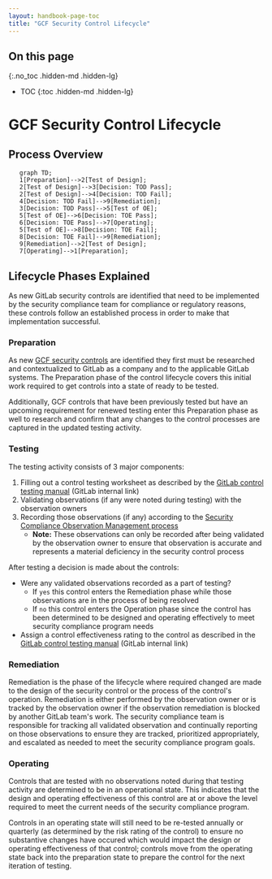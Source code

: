 ```yaml
---
layout: handbook-page-toc
title: "GCF Security Control Lifecycle"
---
```


## On this page
{:.no_toc .hidden-md .hidden-lg}

- TOC
{:toc .hidden-md .hidden-lg}

# GCF Security Control Lifecycle

## Process Overview

```mermaid
   graph TD;
   1[Preparation]-->2[Test of Design];
   2[Test of Design]-->3[Decision: TOD Pass];
   2[Test of Design]-->4[Decision: TOD Fail];
   4[Decision: TOD Fail]-->9[Remediation];
   3[Decision: TOD Pass]-->5[Test of OE];
   5[Test of OE]-->6[Decision: TOE Pass];
   6[Decision: TOE Pass]-->7[Operating];
   5[Test of OE]-->8[Decision: TOE Fail];
   8[Decision: TOE Fail]-->9[Remediation];
   9[Remediation]-->2[Test of Design];
   7[Operating]-->1[Preparation];
```

## Lifecycle Phases Explained

As new GitLab security controls are identified that need to be implemented by the security compliance team for compliance or regulatory reasons, these controls follow an established process in order to make that implementation successful. 

### Preparation

As new [GCF security controls](/handbook/engineering/security/security-assurance/security-compliance/sec-controls.html) are identified they first must be researched and contextualized to GitLab as a company and to the applicable GitLab systems. The Preparation phase of the control lifecycle covers this initial work required to get controls into a state of ready to be tested.

Additionally, GCF controls that have been previously tested but have an upcoming requirement for renewed testing enter this Preparation phase as well to research and confirm that any changes to the control processes are captured in the updated testing activity.

### Testing

The testing activity consists of 3 major components:
1. Filling out a control testing worksheet as described by the [GitLab control testing manual](https://gitlab.com/groups/gitlab-com/gl-security/compliance/-/epics/106) (GitLab internal link)
1. Validating observations (if any were noted during testing) with the observation owners
1. Recording those observations (if any) according to the [Security Compliance Observation Management process](/handbook/engineering/security/security-assurance/security-compliance/observation-management.html)
   * **Note:** These observations can only be recorded after being validated by the observation owner to ensure that observation is accurate and represents a material deficiency in the security control process

After testing a decision is made about the controls:
* Were any validated observations recorded as a part of testing?
   * If `yes` this control enters the Remediation phase while those observations are in the process of being resolved
   * If `no` this control enters the Operation phase since the control has been determined to be designed and operating effectively to meet security compliance program needs
* Assign a control effectiveness rating to the control as described in the [GitLab control testing manual](https://gitlab.com/groups/gitlab-com/gl-security/compliance/-/epics/106) (GitLab internal link)

### Remediation

Remediation is the phase of the lifecycle where required changed are made to the design of the security control or the process of the control's operation. Remediation is either performed by the observation owner or is tracked by the observation owner if the observation remediation is blocked by another GitLab team's work. The security compliance team is responsible for tracking all validated observation and continually reporting on those observations to ensure they are tracked, prioritized appropriately, and escalated as needed to meet the security compliance program goals.

### Operating

Controls that are tested with no observations noted during that testing activity are determined to be in an operational state. This indicates that the design and operating effectiveness of this control are at or above the level required to meet the current needs of the security compliance program.

Controls in an operating state will still need to be re-tested annually or quarterly (as determined by the risk rating of the control) to ensure no substantive changes have occured which would impact the design or operating effectiveness of that control; controls move from the operating state back into the preparation state to prepare the control for the next iteration of testing.
